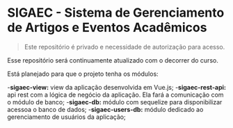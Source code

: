 # SIGAEC - Sistema de Gerenciamento de Artigos e Eventos Acadêmicos

> Este repositório é privado e necessidade de autorização para acesso.

Esse repositório será continuamente atualizado com o decorrer do curso.

Está planejado para que o projeto tenha os módulos:

-**sigaec-view:** view da aplicação desenvolvida em Vue.js;
-**sigaec-rest-api:** api rest com a lógica de negócio da aplicação. Ela fará a comunicação com o módulo de banco;
-**sigaec-db:** módulo com sequelize para disponibilizar acessoa o banco de dados;
-**sigaec-users-db:** módulo dedicado ao gerenciamento de usuários da aplicação;

